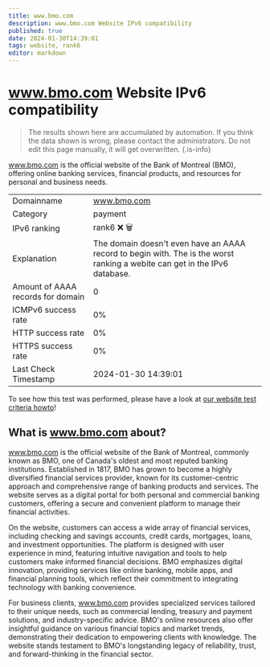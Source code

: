 ```yaml
---
title: www.bmo.com
description: www.bmo.com Website IPv6 compatibility
published: true
date: 2024-01-30T14:39:01
tags: website, rank6
editor: markdown
---
```


# www.bmo.com Website IPv6 compatibility

> The results shown here are accumulated by automation. If you think the data shown is wrong, please contact the administrators. 
> Do not edit this page manually, it will get overwritten.
{.is-info}

www.bmo.com is the official website of the Bank of Montreal (BMO), offering online banking services, financial products, and resources for personal and business needs.


|   |   |
| - | - |
| Domainname | www.bmo.com
| Category | payment |
| IPv6 ranking | rank6 :x: :wastebasket: |
| Explanation | The domain doesn't even have an AAAA record to begin with. The is the worst ranking a webite can get in the IPv6 database. |
| Amount of AAAA records for domain | 0 |
| ICMPv6 success rate | 0%|
| HTTP success rate | 0% |
| HTTPS success rate | 0% |
| Last Check Timestamp | 2024-01-30 14:39:01 |

To see how this test was performed, please have a look at [our website test criteria howto](/howto/testcriteria/website)!


## What is www.bmo.com about?
www.bmo.com is the official website of the Bank of Montreal, commonly known as BMO, one of Canada's oldest and most reputed banking institutions. Established in 1817, BMO has grown to become a highly diversified financial services provider, known for its customer-centric approach and comprehensive range of banking products and services. The website serves as a digital portal for both personal and commercial banking customers, offering a secure and convenient platform to manage their financial activities.

On the website, customers can access a wide array of financial services, including checking and savings accounts, credit cards, mortgages, loans, and investment opportunities. The platform is designed with user experience in mind, featuring intuitive navigation and tools to help customers make informed financial decisions. BMO emphasizes digital innovation, providing services like online banking, mobile apps, and financial planning tools, which reflect their commitment to integrating technology with banking convenience.

For business clients, www.bmo.com provides specialized services tailored to their unique needs, such as commercial lending, treasury and payment solutions, and industry-specific advice. BMO's online resources also offer insightful guidance on various financial topics and market trends, demonstrating their dedication to empowering clients with knowledge. The website stands testament to BMO's longstanding legacy of reliability, trust, and forward-thinking in the financial sector.


